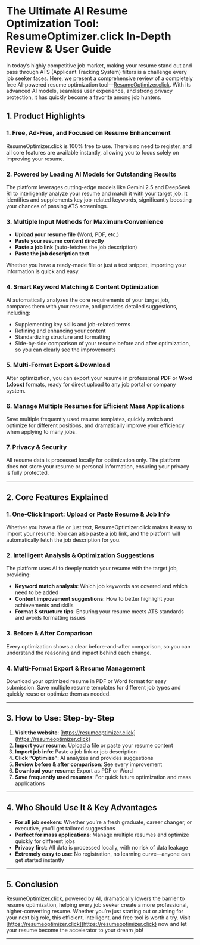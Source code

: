 # The Ultimate AI Resume Optimization Tool: ResumeOptimizer.click In-Depth Review & User Guide

In today’s highly competitive job market, making your resume stand out and pass through ATS (Applicant Tracking System) filters is a challenge every job seeker faces. Here, we present a comprehensive review of a completely free AI-powered resume optimization tool—[ResumeOptimizer.click](https://resumeoptimizer.click). With its advanced AI models, seamless user experience, and strong privacy protection, it has quickly become a favorite among job hunters.

## 1. Product Highlights

### 1. Free, Ad-Free, and Focused on Resume Enhancement
ResumeOptimizer.click is 100% free to use. There’s no need to register, and all core features are available instantly, allowing you to focus solely on improving your resume.

### 2. Powered by Leading AI Models for Outstanding Results
The platform leverages cutting-edge models like Gemini 2.5 and DeepSeek R1 to intelligently analyze your resume and match it with your target job. It identifies and supplements key job-related keywords, significantly boosting your chances of passing ATS screenings.

### 3. Multiple Input Methods for Maximum Convenience
- **Upload your resume file** (Word, PDF, etc.)
- **Paste your resume content directly**
- **Paste a job link** (auto-fetches the job description)
- **Paste the job description text**

Whether you have a ready-made file or just a text snippet, importing your information is quick and easy.

### 4. Smart Keyword Matching & Content Optimization
AI automatically analyzes the core requirements of your target job, compares them with your resume, and provides detailed suggestions, including:
- Supplementing key skills and job-related terms
- Refining and enhancing your content
- Standardizing structure and formatting
- Side-by-side comparison of your resume before and after optimization, so you can clearly see the improvements

### 5. Multi-Format Export & Download
After optimization, you can export your resume in professional **PDF** or **Word (.docx)** formats, ready for direct upload to any job portal or company system.

### 6. Manage Multiple Resumes for Efficient Mass Applications
Save multiple frequently used resume templates, quickly switch and optimize for different positions, and dramatically improve your efficiency when applying to many jobs.

### 7. Privacy & Security
All resume data is processed locally for optimization only. The platform does not store your resume or personal information, ensuring your privacy is fully protected.

---

## 2. Core Features Explained

### 1. One-Click Import: Upload or Paste Resume & Job Info
Whether you have a file or just text, ResumeOptimizer.click makes it easy to import your resume. You can also paste a job link, and the platform will automatically fetch the job description for you.

### 2. Intelligent Analysis & Optimization Suggestions
The platform uses AI to deeply match your resume with the target job, providing:
- **Keyword match analysis**: Which job keywords are covered and which need to be added
- **Content improvement suggestions**: How to better highlight your achievements and skills
- **Format & structure tips**: Ensuring your resume meets ATS standards and avoids formatting issues

### 3. Before & After Comparison
Every optimization shows a clear before-and-after comparison, so you can understand the reasoning and impact behind each change.

### 4. Multi-Format Export & Resume Management
Download your optimized resume in PDF or Word format for easy submission. Save multiple resume templates for different job types and quickly reuse or optimize them as needed.

---

## 3. How to Use: Step-by-Step

1. **Visit the website**: [https://resumeoptimizer.click](https://resumeoptimizer.click)
2. **Import your resume**: Upload a file or paste your resume content
3. **Import job info**: Paste a job link or job description
4. **Click “Optimize”**: AI analyzes and provides suggestions
5. **Review before & after comparison**: See every improvement
6. **Download your resume**: Export as PDF or Word
7. **Save frequently used resumes**: For quick future optimization and mass applications

---

## 4. Who Should Use It & Key Advantages

- **For all job seekers**: Whether you’re a fresh graduate, career changer, or executive, you’ll get tailored suggestions
- **Perfect for mass applications**: Manage multiple resumes and optimize quickly for different jobs
- **Privacy first**: All data is processed locally, with no risk of data leakage
- **Extremely easy to use**: No registration, no learning curve—anyone can get started instantly

---

## 5. Conclusion

ResumeOptimizer.click, powered by AI, dramatically lowers the barrier to resume optimization, helping every job seeker create a more professional, higher-converting resume. Whether you’re just starting out or aiming for your next big role, this efficient, intelligent, and free tool is worth a try. Visit [https://resumeoptimizer.click](https://resumeoptimizer.click) now and let your resume become the accelerator to your dream job!

---
